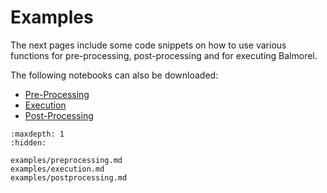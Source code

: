 # Examples
The next pages include some code snippets on how to use various functions for pre-processing, post-processing and for executing Balmorel.

The following notebooks can also be downloaded:
- [Pre-Processing](https://github.com/Mathias157/pybalmorel/blob/master/examples/PreProcessing.ipynb)
- [Execution](https://github.com/Mathias157/pybalmorel/blob/master/examples/Execution.ipynb)
- [Post-Processing](https://github.com/Mathias157/pybalmorel/blob/master/examples/PostProcessing.ipynb)


```{toctree}
:maxdepth: 1
:hidden:

examples/preprocessing.md
examples/execution.md
examples/postprocessing.md
```